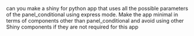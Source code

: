 can you make a shiny for python app that uses all the possible parameters of the panel_conditional using express mode.
Make the app minimal in terms of components other than panel_conditional and avoid using other Shiny components if they are not required for this app
